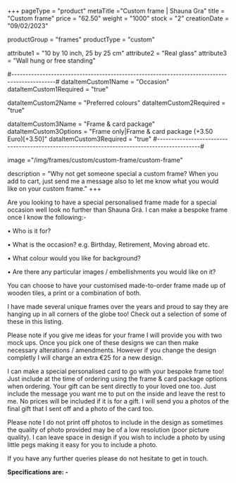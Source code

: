+++
pageType = "product"
metaTitle ="Custom frame | Shauna Gra"
title = "Custom frame"
price = "62.50"
weight = "1000"
stock = "2"
creationDate = "09/02/2023"

productGroup = "frames"
productType = "custom"
 
attribute1 = "10 by 10 inch, 25 by 25 cm" 
attribute2 = "Real glass"
attribute3 = "Wall hung or free standing"
 
#---------------------------------------------------------------------------------------------#
dataItemCustom1Name = "Occasion"
dataItemCustom1Required = "true"

dataItemCustom2Name = "Preferred colours"
dataItemCustom2Required = "true"

dataItemCustom3Name = "Frame & card package"
dataItemCustom3Options = "Frame only|Frame & card package (+3.50 Euro)[+3.50]"
dataItemCustom3Required = "true"
#---------------------------------------------------------------------------------------------#

image ="/img/frames/custom/custom-frame/custom-frame"
 
description = "Why not get someone special a custom frame? When you add to cart, just send me a message also to let me know what you would like on your custom frame."
+++

Are you looking to have a special personalised frame made for a special occasion well look no further than Shauna Grá.
I can make a bespoke frame once I know the following:-

• Who is it for?

• What is the occasion? e.g. Birthday, Retirement, Moving abroad etc.

• What colour would you like for background?

• Are there any particular images / embellishments you would like on it?

You can choose to have your customised made-to-order frame made up of wooden tiles, a print or a combination of both.

I have made several unique frames over the years and proud to say they are hanging up in all corners of the globe too! Check out a selection of some of these in this listing.

Please note if you give me ideas for your frame I will provide you with two mock ups. Once you pick one of these designs we can then make necessary alterations / amendments. However if you change the design completly I will charge an extra €25 for a new design.

I can make a special personalised card to go with your bespoke frame too! Just include at the time of ordering using the frame & card package options when ordering.
Your gift can be sent directly to your loved one too. Just include the message you want me to put on the inside and leave the rest to me. No prices will be included if it is for a gift. I will send you a photos of the final gift that I sent off and a photo of the card too.

Please note I do not print off photos to include in the design as sometimes the quality of photo provided may be of a low resolution (poor picture quality). I can leave space in design if you wish to include a photo by using little pegs making it easy for you to include a photo.

If you have any further queries please do not hesitate to get in touch.

**Specifications are: -**

